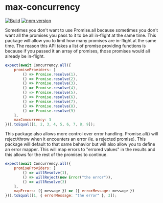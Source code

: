 # max-concurrency

[![Build](https://travis-ci.org/stewie1570/max-concurrency.svg)](https://travis-ci.org/stewie1570/max-concurrency)
[![npm version](https://badge.fury.io/js/max-concurrency.svg)](https://badge.fury.io/js/max-concurrency)

Sometimes you don't want to use Promise.all because sometimes you don't want all the promises you pass to it to be all in-flight at the same time. This package will allow you to limit how many promises are in-flight at the same time. The reason this API takes a list of promise providing functions is because if you passed it an array of promises, those promises would all already be in-flight.



```jsx
expect(await Concurrency.all({
    promiseProviders: [
        () => Promise.resolve(1),
        () => Promise.resolve(2),
        () => Promise.resolve(3),
        () => Promise.resolve(4),
        () => Promise.resolve(5),
        () => Promise.resolve(6),
        () => Promise.resolve(7),
        () => Promise.resolve(8),
        () => Promise.resolve(9)
    ],
    maxConcurrency: 3
})).toEqual([1, 2, 3, 4, 5, 6, 7, 8, 9]);
```

This package also allows more control over error handling. Promise.all() will reject/throw when it encounters an error (ie. a rejected promise). This package will default to that same behavior but will also allow you to define an error mapper. This will map errors to "errored values" in the results and this allows for the rest of the promises to continue.

```jsx
expect(await Concurrency.all({
    promiseProviders: [
        () => willResolve(1),
        () => willReject(new Error("the error")),
        () => willResolve(3)
    ],
    mapErrors: ({ message }) => ({ errorMessage: message })
})).toEqual([1, { errorMessage: "the error" }, 3]);
```